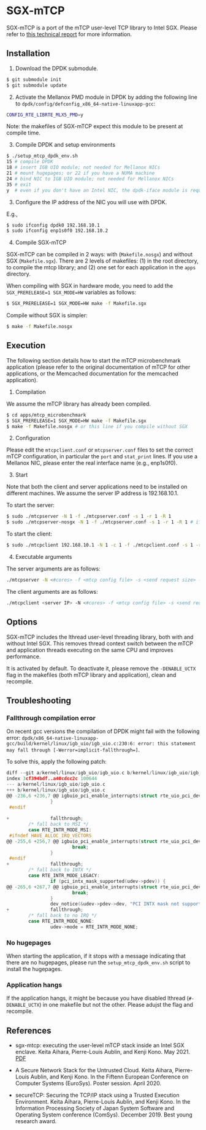 # SGX-mTCP

SGX-mTCP is a port of the mTCP user-level TCP library to Intel SGX.
Please refer to [this technical report](sgx-mtcp.pdf) for more information.

## Installation

1. Download the DPDK submodule.

```bash
$ git submodule init
$ git submodule update
```

2. Activate the Mellanox PMD module in DPDK by adding the following line to `dpdk/config/defconfig_x86_64-native-linuxapp-gcc`:

```bash
CONFIG_RTE_LIBRTE_MLX5_PMD=y
```

Note: the makefiles of SGX-mTCP expect this module to be present at compile time.

3. Compile DPDK and setup environments

```bash
$ ./setup_mtcp_dpdk_env.sh
15 # compile DPDK
18 # insert IGB UIO module; not needed for Mellanox NICs
21 # mount hugepages; or 22 if you have a NUMA machine
24 # bind NIC to IGB UIO module; not needed for Mellanox NICs
35 # exit
y  # even if you don't have an Intel NIC, the dpdk-iface module is required by mTCP
```

3. Configure the IP address of the NIC you will use with DPDK.

E.g.,
```bash
$ sudo ifconfig dpdk0 192.168.10.1
$ sudo ifconfig enp1s0f0 192.168.10.2
```

4. Compile SGX-mTCP

SGX-mTCP can be compiled in 2 ways: with (`Makefile.nosgx`) and without SGX (`Makefile.sgx`).
There are 2 levels of makefiles: (1) in the root directory, to compile the mtcp library; and (2) one set for each application in the `apps` directory.

When compiling with SGX in hardware mode, you need to add the `SGX_PRERELEASE=1 SGX_MODE=HW` variables as follows:
```bash
$ SGX_PRERELEASE=1 SGX_MODE=HW make -f Makefile.sgx
```

Compile without SGX is simpler:
```bash
$ make -f Makefile.nosgx
```

## Execution

The following section details how to start the mTCP microbenchmark application (please refer to the original documentation of mTCP for other applications, or the Memcached documentation for the memcached application).

1. Compilation

We assume the mTCP library has already been compiled.

```bash
$ cd apps/mtcp_microbenchmark
$ SGX_PRERELEASE=1 SGX_MODE=HW make -f Makefile.sgx
$ make -f Makefile.nosgx # or this line if you compile without SGX
```

2. Configuration

Please edit the `mtcpclient.conf` or `mtcpserver.conf` files to set the correct mTCP configuration, in particular the `port` and `stat_print` lines. If you use a Mellanox NIC, please enter the real interface name (e.g., enp1s0f0).

3. Start 

Note that both the client and server applications need to be installed on different machines.
We assume the server IP address is 192.168.10.1.

To start the server:
```bash
$ sudo ./mtcpserver -N 1 -f ./mtcpserver.conf -s 1 -r 1 -R 1
$ sudo ./mtcpserver-nosgx -N 1 -f ./mtcpserver.conf -s 1 -r 1 -R 1 # if you don't use SGX
```

To start the client:
```bash
$ sudo ./mtcpclient 192.168.10.1 -N 1 -c 1 -f ./mtcpclient.conf -s 1 -r 1 -R 0
```

4. Executable arguments

The server arguments are as follows:
```bash
./mtcpserver -N <#cores> -f <mtcp config file> -s <send request size> -r <receive request size> -R <#requests per TCP connection; 0 for persistent connections>
```

The client arguments are as follows:
```bash
./mtcpclient <server IP> -N <#cores> -f <mtcp config file> -s <send request size> -r <receive request size> -R <#requests per TCP connection; 0 for persistent connections>
```

## Options

SGX-mTCP includes the lthread user-level threading library, both with and without Intel SGX. This removes thread context switch between the mTCP and application threads executing on the same CPU and improves performance.

It is activated by default. To deactivate it, please remove the `-DENABLE_UCTX` flag in the makefiles (both mTCP library and application), clean and recompile.

## Troubleshooting

### Fallthrough compilation error

On recent gcc versions the compilation of DPDK might fail with the following error: `dpdk/x86_64-native-linuxapp-gcc/build/kernel/linux/igb_uio/igb_uio.c:230:6: error: this statement may fall through [-Werror=implicit-fallthrough=]`.

To solve this, apply the following patch:
```c
diff --git a/kernel/linux/igb_uio/igb_uio.c b/kernel/linux/igb_uio/igb_uio.c
index 3cf394bdf..a40cdcc2c 100644
--- a/kernel/linux/igb_uio/igb_uio.c
+++ b/kernel/linux/igb_uio/igb_uio.c
@@ -236,6 +236,7 @@ igbuio_pci_enable_interrupts(struct rte_uio_pci_dev *udev)
                }
 #endif
 
+               fallthrough;
        /* fall back to MSI */
        case RTE_INTR_MODE_MSI:
 #ifndef HAVE_ALLOC_IRQ_VECTORS
@@ -255,6 +256,7 @@ igbuio_pci_enable_interrupts(struct rte_uio_pci_dev *udev)
                        break;
                }
 #endif
+               fallthrough;
        /* fall back to INTX */
        case RTE_INTR_MODE_LEGACY:
                if (pci_intx_mask_supported(udev->pdev)) {
@@ -265,6 +267,7 @@ igbuio_pci_enable_interrupts(struct rte_uio_pci_dev *udev)
                        break;
                }
                dev_notice(&udev->pdev->dev, "PCI INTX mask not supported\n");
+               fallthrough;
        /* fall back to no IRQ */
        case RTE_INTR_MODE_NONE:
                udev->mode = RTE_INTR_MODE_NONE;
```

### No hugepages

When starting the application, if it stops with a message indicating that there are no hugepages, please run the `setup_mtcp_dpdk_env.sh` script to install the hugepages.

### Application hangs

If the application hangs, it might be because you have disabled lthread (`#-DENABLE_UCTX`) in one makefile but not the other. Please adujst the flag and recompile.

## References

- sgx-mtcp: executing the user-level mTCP stack inside an Intel SGX enclave. Keita Aihara, Pierre-Louis Aublin, and Kenji Kono. May 2021. [PDF](sgx-mtcp.pdf)

- A Secure Network Stack for the Untrusted Cloud. Keita Aihara, Pierre-Louis Aublin, and Kenji Kono. In the Fiftenn European Conference on Computer Systems (EuroSys). Poster session. April 2020. 

- secureTCP: Securing the TCP/IP stack using a Trusted Execution Environment. Keita Aihara, Pierre-Louis Aublin, and Kenji Kono. In the Information Processing Society of Japan System Software and Operating System conference (ComSys). December 2019. Best young research award.
